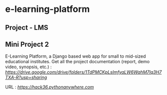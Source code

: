 # e-learning-platform
## Project - LMS 
## Mini Project 2
E-Learning Platform, a Django based web app for small to mid-sized educational institutes.
Get all the project documentation (report, demo video, synopsis, etc.) :
*https://drive.google.com/drive/folders/1TdPMCKpLsImfyaLW6WahM7Iq3H7TXA-R?usp=sharing*

URL : *https://hack36.pythonanywhere.com*
